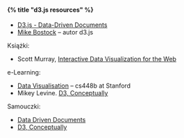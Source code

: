 #### {% title "d3.js resources" %}

* [D3.js - Data-Driven Documents](http://d3js.org/)
* [Mike Bostock](http://bost.ocks.org/mike/) – autor d3.js

Książki:

* Scott Murray,
  [Interactive Data Visualization for the Web](http://ofps.oreilly.com/titles/9781449339739/)

e-Learning:

* [Data Visualisation](https://graphics.stanford.edu/wikis/cs448b-12-fall) – cs448b at Stanford
* Mikey Levine.
  [D3, Conceptually](http://code.hazzens.com/d3tut/)

Samouczki:

* [Data Driven Documents](http://vogievetsky.github.com/IntroD3/)
* [D3, Conceptually](http://code.hazzens.com/d3tut/)